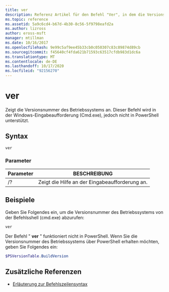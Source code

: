 ```yaml
---
title: ver
description: Referenz Artikel für den Befehl "Ver", in dem die Versionsnummer des Betriebssystems angezeigt wird.
ms.topic: reference
ms.assetid: 5a9c6cd4-b67d-4b30-8c56-5f9798eafd2a
ms.author: lizross
author: eross-msft
manager: mtillman
ms.date: 10/16/2017
ms.openlocfilehash: 9e99c5af9ee45b33cb0c050307c83c89874d89cb
ms.sourcegitcommit: f45640cf4fda621b71593c63517cfdb983d1dc6a
ms.translationtype: MT
ms.contentlocale: de-DE
ms.lasthandoff: 10/17/2020
ms.locfileid: "92156270"
---
```

# <a name="ver"></a>ver

Zeigt die Versionsnummer des Betriebssystems an. Dieser Befehl wird in der Windows-Eingabeaufforderung (Cmd.exe), jedoch nicht in PowerShell unterstützt.

## <a name="syntax"></a>Syntax

```
ver
```

### <a name="parameters"></a>Parameter

| Parameter | BESCHREIBUNG |
|--|--|
| /? | Zeigt die Hilfe an der Eingabeaufforderung an. |

## <a name="examples"></a>Beispiele

Geben Sie Folgendes ein, um die Versionsnummer des Betriebssystems von der Befehlsshell (cmd.exe) abzurufen:

```
ver
```

Der Befehl " **ver** " funktioniert nicht in PowerShell. Wenn Sie die Versionsnummer des Betriebssystems über PowerShell erhalten möchten, geben Sie Folgendes ein:

```powershell
$PSVersionTable.BuildVersion
```

## <a name="additional-references"></a>Zusätzliche Referenzen

- [Erläuterung zur Befehlszeilensyntax](command-line-syntax-key.md)
